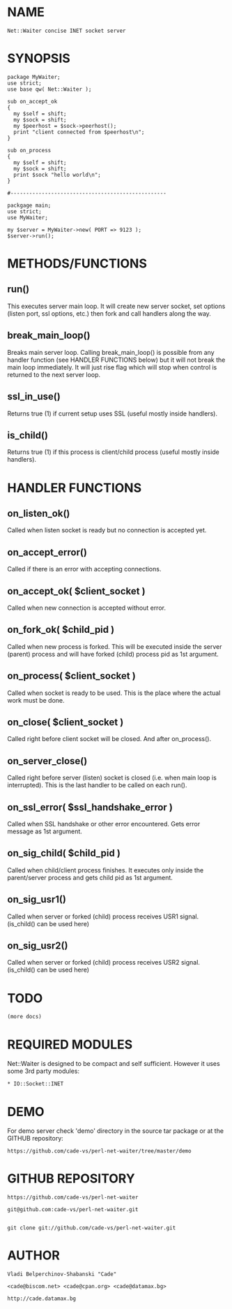 

# NAME

    Net::Waiter concise INET socket server

# SYNOPSIS

    package MyWaiter;
    use strict;
    use base qw( Net::Waiter );

    sub on_accept_ok
    {
      my $self = shift;
      my $sock = shift;
      my $peerhost = $sock->peerhost();
      print "client connected from $peerhost\n";
    }

    sub on_process
    {
      my $self = shift;
      my $sock = shift;
      print $sock "hello world\n";
    }

    #--------------------------------------------------

    packgage main;
    use strict;
    use MyWaiter;

    my $server = MyWaiter->new( PORT => 9123 );
    $server->run();
    



# METHODS/FUNCTIONS

## run()

This executes server main loop. It will create new server socket, set
options (listen port, ssl options, etc.) then fork and call handlers along
the way.

## break\_main\_loop()

Breaks main server loop. Calling break\_main\_loop() is possible from any handler
function (see HANDLER FUNCTIONS below) but it will not break the main loop 
immediately. It will just rise flag which will stop when control is returned to
the next server loop.

## ssl\_in\_use()

Returns true (1) if current setup uses SSL (useful mostly inside handlers).

## is\_child()

Returns true (1) if this process is client/child process (useful mostly inside handlers).

# HANDLER FUNCTIONS

## on\_listen\_ok()

Called when listen socket is ready but no connection is accepted yet.

## on\_accept\_error()

Called if there is an error with accepting connections.

## on\_accept\_ok( $client\_socket )

Called when new connection is accepted without error.

## on\_fork\_ok( $child\_pid )

Called when new process is forked. This will be executed inside the server
(parent) process and will have forked (child) process pid as 1st argument.

## on\_process( $client\_socket )

Called when socket is ready to be used. This is the place where the actual
work must be done.

## on\_close( $client\_socket )

Called right before client socket will be closed. And after on\_process().

## on\_server\_close()

Called right before server (listen) socket is closed (i.e. when main loop 
is interrupted). This is the last handler to be called on each run().

## on\_ssl\_error( $ssl\_handshake\_error )

Called when SSL handshake or other error encountered. Gets error message as 1st argument.

## on\_sig\_child( $child\_pid )

Called when child/client process finishes. It executes only inside the parent/server
process and gets child pid as 1st argument.

## on\_sig\_usr1()

Called when server or forked (child) process receives USR1 signal.
(is\_child() can be used here)

## on\_sig\_usr2()

Called when server or forked (child) process receives USR2 signal.
(is\_child() can be used here)
                                                                                        

# TODO

    (more docs)

# REQUIRED MODULES

Net::Waiter is designed to be compact and self sufficient. 
However it uses some 3rd party modules:

    * IO::Socket::INET

# DEMO

For demo server check 'demo' directory in the source tar package or at the
GITHUB repository:

    https://github.com/cade-vs/perl-net-waiter/tree/master/demo  

# GITHUB REPOSITORY

    https://github.com/cade-vs/perl-net-waiter

    git@github.com:cade-vs/perl-net-waiter.git
    

    git clone git://github.com/cade-vs/perl-net-waiter.git
    

# AUTHOR

    Vladi Belperchinov-Shabanski "Cade"

    <cade@biscom.net> <cade@cpan.org> <cade@datamax.bg>

    http://cade.datamax.bg
